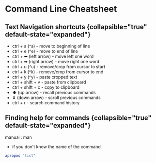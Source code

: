 # Command Line Cheatsheet

## Text Navigation shortcuts {collapsible="true" default-state="expanded"}

- ctrl + a (^a) - move to beginning of line
- ctrl + e (^e) - move to end of line
- ctrl + ⬅ (left arrow) - move left one word
- ctrl + ➡ (right arrow) - move right one word
- ctrl + u (^u) - remove/crop from cursor to start
- ctrl + k (^k) - remove/crop from cursor to end
- ctrl + y (^y) - paste cropped text
- ctrl + shift + v - paste from clipboard
- ctrl + shift + c - copy to clipboard
- ⬆ (up arrow) - recall previous commands
- ⬇ (down arrow) - scroll previous commands
- ctrl + r - search command history

## Finding help for commands {collapsible="true" default-state="expanded"}

manual : man

- if you don't know the name of the command

```bash
apropos "list"
```